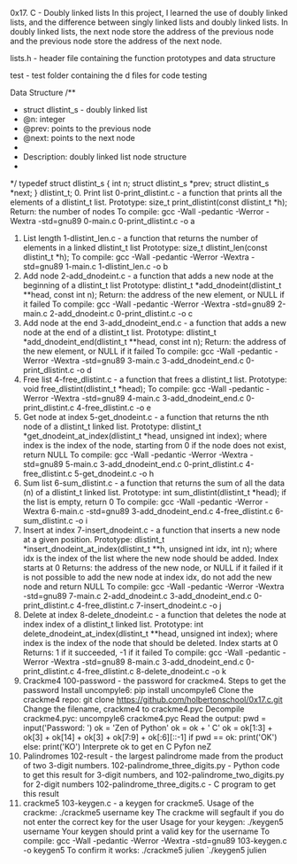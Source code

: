 0x17. C - Doubly linked lists
In this project, I learned the use of doubly linked lists, and the difference between singly linked lists and doubly linked lists. In doubly linked lists, the next node store the address of the previous node and the previous node store the address of the next node.

lists.h - header file containing the function prototypes and data structure

test - test folder containing the d files for code testing

Data Structure
/**
* struct dlistint_s - doubly linked list
* @n: integer
* @prev: points to the previous node
* @next: points to the next node
*
* Description: doubly linked list node structure
* 
*/
typedef struct dlistint_s
{
   int n;
   struct dlistint_s *prev;
   struct dlistint_s *next;
} dlistint_t;
0. Print list
0-print_dlistint.c - a function that prints all the elements of a dlistint_t list.
Prototype: size_t print_dlistint(const dlistint_t *h);
Return: the number of nodes
To compile: gcc -Wall -pedantic -Werror -Wextra -std=gnu89 0-main.c 0-print_dlistint.c -o a
1. List length
1-dlistint_len.c - a function that returns the number of elements in a linked dlistint_t list
Prototype: size_t dlistint_len(const dlistint_t *h);
To compile: gcc -Wall -pedantic -Werror -Wextra -std=gnu89 1-main.c 1-dlistint_len.c -o b
2. Add node
2-add_dnodeint.c - a function that adds a new node at the beginning of a dlistint_t list
Prototype: dlistint_t *add_dnodeint(dlistint_t **head, const int n);
Return: the address of the new element, or NULL if it failed
To compile: gcc -Wall -pedantic -Werror -Wextra -std=gnu89 2-main.c 2-add_dnodeint.c 0-print_dlistint.c -o c
3. Add node at the end
3-add_dnodeint_end.c - a function that adds a new node at the end of a dlistint_t list.
Prototype: dlistint_t *add_dnodeint_end(dlistint_t **head, const int n);
Return: the address of the new element, or NULL if it failed
To compile: gcc -Wall -pedantic -Werror -Wextra -std=gnu89 3-main.c 3-add_dnodeint_end.c 0-print_dlistint.c -o d
4. Free list
4-free_dlistint.c - a function that frees a dlistint_t list.
Prototype: void free_dlistint(dlistint_t *head);
To compile: gcc -Wall -pedantic -Werror -Wextra -std=gnu89 4-main.c 3-add_dnodeint_end.c 0-print_dlistint.c 4-free_dlistint.c -o e
5. Get node at index
5-get_dnodeint.c - a function that returns the nth node of a dlistint_t linked list.
Prototype: dlistint_t *get_dnodeint_at_index(dlistint_t *head, unsigned int index);
where index is the index of the node, starting from 0
if the node does not exist, return NULL
To compile: gcc -Wall -pedantic -Werror -Wextra -std=gnu89 5-main.c 3-add_dnodeint_end.c 0-print_dlistint.c 4-free_dlistint.c 5-get_dnodeint.c -o h
6. Sum list
6-sum_dlistint.c - a function that returns the sum of all the data (n) of a dlistint_t linked list.
Prototype: int sum_dlistint(dlistint_t *head);
if the list is empty, return 0
To compile: gcc -Wall -pedantic -Werror -Wextra 6-main.c -std=gnu89 3-add_dnodeint_end.c 4-free_dlistint.c 6-sum_dlistint.c -o i
7. Insert at index
7-insert_dnodeint.c - a function that inserts a new node at a given position.
Prototype: dlistint_t *insert_dnodeint_at_index(dlistint_t **h, unsigned int idx, int n);
where idx is the index of the list where the new node should be added. Index starts at 0
Returns: the address of the new node, or NULL if it failed
if it is not possible to add the new node at index idx, do not add the new node and return NULL
To compile: gcc -Wall -pedantic -Werror -Wextra -std=gnu89 7-main.c 2-add_dnodeint.c 3-add_dnodeint_end.c 0-print_dlistint.c 4-free_dlistint.c 7-insert_dnodeint.c -o j
8. Delete at index
8-delete_dnodeint.c - a function that deletes the node at index index of a dlistint_t linked list.
Prototype: int delete_dnodeint_at_index(dlistint_t **head, unsigned int index);
where index is the index of the node that should be deleted. Index starts at 0
Returns: 1 if it succeeded, -1 if it failed
To compile: gcc -Wall -pedantic -Werror -Wextra -std=gnu89 8-main.c 3-add_dnodeint_end.c 0-print_dlistint.c 4-free_dlistint.c 8-delete_dnodeint.c -o k
9. Crackme4
100-password - the password for crackme4.
Steps to get the password
Install uncompyle6:
pip install uncompyle6
Clone the crackme4 repo:
git clone https://github.com/holbertonschool/0x17.c.git
Change the filename, crackme4 to crackme4.pyc
Decompile crackme4.pyc:
uncompyle6 crackme4.pyc
Read the output:
pwd = input('Password: ')
ok = 'Zen of Python'
ok = ok + ' C'
ok = ok[1:3] + ok[3] + ok[14] + ok[3] + ok[7:9] + ok[:6][::-1] 
if pwd == ok:
    print('OK')
else: 
    print('KO') 
Interprete ok to get en C Pyfon neZ
10. Palindromes
102-result - the largest palindrome made from the product of two 3-digit numbers.
102-palindrome_three_digits.py - Python code to get this result for 3-digit numbers, and 102-palindrome_two_digits.py for 2-digit numbers
102-palindrome_three_digits.c - C program to get this result
11. crackme5
103-keygen.c - a keygen for crackme5.
Usage of the crackme: ./crackme5 username key
The crackme will segfault if you do not enter the correct key for the user
Usage for your keygen: ./keygen5 username
Your keygen should print a valid key for the username
To compile: gcc -Wall -pedantic -Werror -Wextra -std=gnu89 103-keygen.c -o keygen5
To confirm it works: ./crackme5 julien `./keygen5 julien
